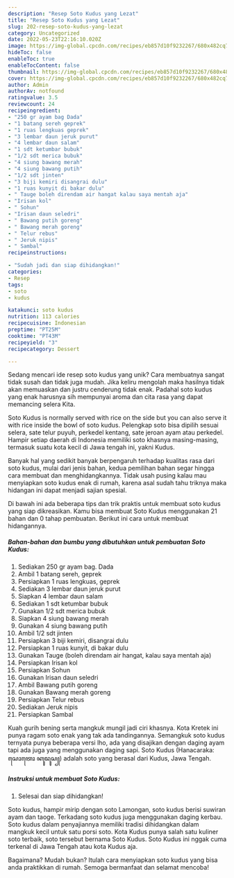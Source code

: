 ```yaml
---
description: "Resep Soto Kudus yang Lezat"
title: "Resep Soto Kudus yang Lezat"
slug: 202-resep-soto-kudus-yang-lezat
category: Uncategorized
date: 2022-05-23T22:16:10.020Z
image: https://img-global.cpcdn.com/recipes/eb857d10f9232267/680x482cq70/soto-kudus-foto-resep-utama.jpg
hideToc: false
enableToc: true
enableTocContent: false
thumbnail: https://img-global.cpcdn.com/recipes/eb857d10f9232267/680x482cq70/soto-kudus-foto-resep-utama.jpg
cover: https://img-global.cpcdn.com/recipes/eb857d10f9232267/680x482cq70/soto-kudus-foto-resep-utama.jpg
author: Admin
authorAv: notfound
ratingvalue: 3.5
reviewcount: 24
recipeingredient:
- "250 gr ayam bag Dada"
- "1 batang sereh geprek"
- "1 ruas lengkuas geprek"
- "3 lembar daun jeruk purut"
- "4 lembar daun salam"
- "1 sdt ketumbar bubuk"
- "1/2 sdt merica bubuk"
- "4 siung bawang merah"
- "4 siung bawang putih"
- "1/2 sdt jinten"
- "3 biji kemiri disangrai dulu"
- "1 ruas kunyit di bakar dulu"
- " Tauge boleh direndam air hangat kalau saya mentah aja"
- "Irisan kol"
- " Sohun"
- "Irisan daun seledri"
- " Bawang putih goreng"
- " Bawang merah goreng"
- " Telur rebus"
- " Jeruk nipis"
- " Sambal"
recipeinstructions:

- "Sudah jadi dan siap dihidangkan!"
categories:
- Resep
tags:
- soto
- kudus

katakunci: soto kudus 
nutrition: 113 calories
recipecuisine: Indonesian
preptime: "PT25M"
cooktime: "PT43M"
recipeyield: "3"
recipecategory: Dessert

---
```





Sedang mencari ide resep soto kudus yang unik? Cara membuatnya sangat tidak susah dan tidak juga mudah. Jika keliru mengolah maka hasilnya tidak akan memuaskan dan justru cenderung tidak enak. Padahal soto kudus yang enak harusnya sih mempunyai aroma dan cita rasa yang dapat memancing selera Kita.





Soto Kudus is normally served with rice on the side but you can also serve it with rice inside the bowl of soto kudus. Pelengkap soto bisa dipilih sesuai selera, sate telur puyuh, perkedel kentang, sate jeroan ayam atau perkedel. Hampir setiap daerah di Indonesia memiliki soto khasnya masing-masing, termasuk suatu kota kecil di Jawa tengah ini, yakni Kudus.

Banyak hal yang sedikit banyak berpengaruh terhadap kualitas rasa dari soto kudus, mulai dari jenis bahan, kedua pemilihan bahan segar hingga cara membuat dan menghidangkannya. Tidak usah pusing kalau mau menyiapkan soto kudus enak di rumah, karena asal sudah tahu triknya maka hidangan ini dapat menjadi sajian spesial.






Di bawah ini ada beberapa tips dan trik praktis untuk membuat soto kudus yang siap dikreasikan. Kamu bisa membuat Soto Kudus menggunakan 21 bahan dan 0 tahap pembuatan. Berikut ini cara untuk membuat hidangannya.

<!--inarticleads1-->

##### Bahan-bahan dan bumbu yang dibutuhkan untuk pembuatan Soto Kudus:

1. Sediakan 250 gr ayam bag. Dada
1. Ambil 1 batang sereh, geprek
1. Persiapkan 1 ruas lengkuas, geprek
1. Sediakan 3 lembar daun jeruk purut
1. Siapkan 4 lembar daun salam
1. Sediakan 1 sdt ketumbar bubuk
1. Gunakan 1/2 sdt merica bubuk
1. Siapkan 4 siung bawang merah
1. Gunakan 4 siung bawang putih
1. Ambil 1/2 sdt jinten
1. Persiapkan 3 biji kemiri, disangrai dulu
1. Persiapkan 1 ruas kunyit, di bakar dulu
1. Gunakan  Tauge (boleh direndam air hangat, kalau saya mentah aja)
1. Persiapkan Irisan kol
1. Persiapkan  Sohun
1. Gunakan Irisan daun seledri
1. Ambil  Bawang putih goreng
1. Gunakan  Bawang merah goreng
1. Persiapkan  Telur rebus
1. Sediakan  Jeruk nipis
1. Persiapkan  Sambal


Kuah gurih bening serta mangkuk mungil jadi ciri khasnya. Kota Kretek ini punya ragam soto enak yang tak ada tandingannya. Semangkuk soto kudus ternyata punya beberapa versi lho, ada yang disajikan dengan daging ayam tapi ada juga yang menggunakan daging sapi. Soto Kudus (Hanacaraka: ꦱꦺꦴꦠꦺꦴ ꦏꦸꦢꦸꦱ꧀) adalah soto yang berasal dari Kudus, Jawa Tengah. 

<!--inarticleads2-->

##### Instruksi untuk membuat Soto Kudus:


1. Selesai dan siap dihidangkan!

Soto kudus, hampir mirip dengan soto Lamongan, soto kudus berisi suwiran ayam dan taoge. Terkadang soto kudus juga menggunakan daging kerbau. Soto kudus dalam penyajiannya memiliki tradisi dihidangkan dalam mangkuk kecil untuk satu porsi soto. Kota Kudus punya salah satu kuliner soto terbaik, soto tersebut bernama Soto Kudus. Soto Kudus ini nggak cuma terkenal di Jawa Tengah atau kota Kudus aja. 

Bagaimana? Mudah bukan? Itulah cara menyiapkan soto kudus yang bisa anda praktikkan di rumah. Semoga bermanfaat dan selamat mencoba!
